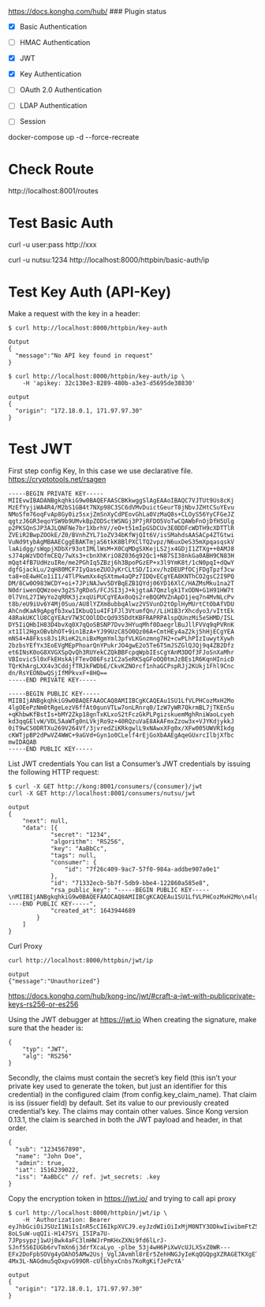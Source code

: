 https://docs.konghq.com/hub/
\### Plugin status

- [x] Basic Authentication
- [ ] HMAC Authentication
- [x] JWT
- [x] Key Authentication
- [ ] OAuth 2.0 Authentication
- [ ] LDAP Authentication
- [ ] Session


docker-compose up -d --force-recreate

# Check Route 
http://localhost:8001/routes


# Test Basic Auth
curl -u user:pass http://xxx

curl -u nutsu:1234 http://localhost:8000/httpbin/basic-auth/ip

# Test Key Auth (API-Key)
Make a request with the key in a header:
```
$ curl http://localhost:8000/httpbin/key-auth

Output
{
  "message":"No API key found in request"
}
```

```
$ curl http://localhost:8000/httpbin/key-auth/ip \
    -H 'apikey: 32c130e3-8289-480b-a3e3-d5695de38830'

output
{
  "origin": "172.18.0.1, 171.97.97.30"
}
```

# Test JWT
First step config Key, In this case we use declarative file.
https://cryptotools.net/rsagen
```
-----BEGIN PRIVATE KEY-----
MIIEvwIBADANBgkqhkiG9w0BAQEFAASCBKkwggSlAgEAAoIBAQC7VJTUt9Us8cKj
MzEfYyjiWA4R4/M2bS1GB4t7NXp98C3SC6dVMvDuictGeurT8jNbvJZHtCSuYEvu
NMoSfm76oqFvAp8Gy0iz5sxjZmSnXyCdPEovGhLa0VzMaQ8s+CLOyS56YyCFGeJZ
qgtzJ6GR3eqoYSW9b9UMvkBpZODSctWSNGj3P7jRFDO5VoTwCQAWbFnOjDfH5Ulg
p2PKSQnSJP3AJLQNFNe7br1XbrhV//eO+t51mIpGSDCUv3E0DDFcWDTH9cXDTTlR
ZVEiR2BwpZOOkE/Z0/BVnhZYL71oZV34bKfWjQIt6V/isSMahdsAASACp4ZTGtwi
VuNd9tybAgMBAAECggEBAKTmjaS6tkK8BlPXClTQ2vpz/N6uxDeS35mXpqasqskV
laAidgg/sWqpjXDbXr93otIMLlWsM+X0CqMDgSXKejLS2jx4GDjI1ZTXg++0AMJ8
sJ74pWzVDOfmCEQ/7wXs3+cbnXhKriO8Z036q92Qc1+N87SI38nkGa0ABH9CN83H
mQqt4fB7UdHzuIRe/me2PGhIq5ZBzj6h3BpoPGzEP+x3l9YmK8t/1cN0pqI+dQwY
dgfGjackLu/2qH80MCF7IyQaseZUOJyKrCLtSD/Iixv/hzDEUPfOCjFDgTpzf3cw
ta8+oE4wHCo1iI1/4TlPkwmXx4qSXtmw4aQPz7IDQvECgYEA8KNThCO2gsC2I9PQ
DM/8Cw0O983WCDY+oi+7JPiNAJwv5DYBqEZB1QYdj06YD16XlC/HAZMsMku1na2T
N0driwenQQWzoev3g2S7gRDoS/FCJSI3jJ+kjgtaA7Qmzlgk1TxODN+G1H91HW7t
0l7VnL27IWyYo2qRRK3jzxqUiPUCgYEAx0oQs2reBQGMVZnApD1jeq7n4MvNLcPv
t8b/eU9iUv6Y4Mj0Suo/AU8lYZXm8ubbqAlwz2VSVunD2tOplHyMUrtCtObAfVDU
AhCndKaA9gApgfb3xw1IKbuQ1u4IF1FJl3VtumfQn//LiH1B3rXhcdyo3/vIttEk
48RakUKClU8CgYEAzV7W3COOlDDcQd935DdtKBFRAPRPAlspQUnzMi5eSHMD/ISL
DY5IiQHbIH83D4bvXq0X7qQoSBSNP7Dvv3HYuqMhf0DaegrlBuJllFVVq9qPVRnK
xt1Il2HgxOBvbhOT+9in1BzA+YJ99UzC85O0Qz06A+CmtHEy4aZ2kj5hHjECgYEA
mNS4+A8Fkss8Js1RieK2LniBxMgmYml3pfVLKGnzmng7H2+cwPLhPIzIuwytXywh
2bzbsYEfYx3EoEVgMEpPhoarQnYPukrJO4gwE2o5Te6T5mJSZGlQJQj9q4ZB2Dfz
et6INsK0oG8XVGXSpQvQh3RUYekCZQkBBFcpqWpbIEsCgYAnM3DQf3FJoSnXaMhr
VBIovic5l0xFkEHskAjFTevO86Fsz1C2aSeRKSqGFoOQ0tmJzBEs1R6KqnHInicD
TQrKhArgLXX4v3CddjfTRJkFWDbE/CkvKZNOrcf1nhaGCPspRJj2KUkj1Fhl9Cnc
dn/RsYEONbwQSjIfMPkvxF+8HQ==
-----END PRIVATE KEY-----
```
```
-----BEGIN PUBLIC KEY-----
MIIBIjANBgkqhkiG9w0BAQEFAAOCAQ8AMIIBCgKCAQEAu1SU1LfVLPHCozMxH2Mo
4lgOEePzNm0tRgeLezV6ffAt0gunVTLw7onLRnrq0/IzW7yWR7QkrmBL7jTKEn5u
+qKhbwKfBstIs+bMY2Zkp18gnTxKLxoS2tFczGkPLPgizskuemMghRniWaoLcyeh
kd3qqGElvW/VDL5AaWTg0nLVkjRo9z+40RQzuVaE8AkAFmxZzow3x+VJYKdjykkJ
0iT9wCS0DRTXu269V264Vf/3jvredZiKRkgwlL9xNAwxXFg0x/XFw005UWVRIkdg
cKWTjpBP2dPwVZ4WWC+9aGVd+Gyn1o0CLelf4rEjGoXbAAEgAqeGUxrcIlbjXfbc
mwIDAQAB
-----END PUBLIC KEY-----
```

List JWT credentials
You can list a Consumer’s JWT credentials by issuing the following HTTP request:
```
$ curl -X GET http://kong:8001/consumers/{consumer}/jwt
curl -X GET http://localhost:8001/consumers/nutsu/jwt

output
{
	"next": null,
	"data": [{
			"secret": "1234",
			"algorithm": "RS256",
			"key": "AaBbCc",
			"tags": null,
			"consumer": {
				"id": "7f26c409-9ac7-57f0-984a-addbe907a0e1"
			},
			"id": "71332ecb-5b7f-5db9-bbe4-122860a585e8",
			"rsa_public_key": "-----BEGIN PUBLIC KEY-----\nMIIBIjANBgkqhkiG9w0BAQEFAAOCAQ8AMIIBCgKCAQEAu1SU1LfVLPHCozMxH2Mo\n4lgOEePzNm0tRgeLezV6ffAt0gunVTLw7onLRnrq0/IzW7yWR7QkrmBL7jTKEn5u\n+qKhbwKfBstIs+bMY2Zkp18gnTxKLxoS2tFczGkPLPgizskuemMghRniWaoLcyeh\nkd3qqGElvW/VDL5AaWTg0nLVkjRo9z+40RQzuVaE8AkAFmxZzow3x+VJYKdjykkJ\n0iT9wCS0DRTXu269V264Vf/3jvredZiKRkgwlL9xNAwxXFg0x/XFw005UWVRIkdg\ncKWTjpBP2dPwVZ4WWC+9aGVd+Gyn1o0CLelf4rEjGoXbAAEgAqeGUxrcIlbjXfbc\nmwIDAQAB\n-----END PUBLIC KEY-----",
			"created_at": 1643944689
		}
	]
}
```

Curl Proxy
```
curl http://localhost:8000/httpbin/jwt/ip

output
{"message":"Unauthorized"}
```



https://docs.konghq.com/hub/kong-inc/jwt/#craft-a-jwt-with-publicprivate-keys-rs256-or-es256

Using the JWT debugger at https://jwt.io
When creating the signature, make sure that the header is:
```
{
    "typ": "JWT",
    "alg": "RS256"
}
```
Secondly, the claims must contain the secret’s key field (this isn’t your private key used to generate the token, but just an identifier for this credential) in the configured claim (from config.key_claim_name). That claim is iss (issuer field) by default. Set its value to our previously created credential’s key. The claims may contain other values. Since Kong version 0.13.1, the claim is searched in both the JWT payload and header, in that order.
```
{
  "sub": "1234567890",
  "name": "John Doe",
  "admin": true,
  "iat": 1516239022,
  "iss": "AaBbCc" // ref. jwt_secrets: .key
}
```

Copy the encryption token in https://jwt.io/ and trying to call api proxy

```
$ curl http://localhost:8000/httpbin/jwt/ip \
    -H 'Authorization: Bearer eyJhbGciOiJSUzI1NiIsInR5cCI6IkpXVCJ9.eyJzdWIiOiIxMjM0NTY3ODkwIiwibmFtZSI6IkpvaG4gRG9lIiwiYWRtaW4iOnRydWUsImlhdCI6MTUxNjIzOTAyMiwiaXNzIjoiQWFCYkNjIn0.nJ3X-8oLSuW-uqQIi-H147SYi_I5IPa7U-7JPpsypzj1wUj8wk4aFC3lmHWJrPmKHxZXNi9fd6lLrJ-SJnf5S6IUGb6rvTmXn6j3drfXcaLyo_-plbe_53j4wH6PiXwVcUJLXSxZ0WR---EFx2DoFpbSOVg4yOAhO5AMw2Usj_VglJAvmhl8rEr5ZehHNGJyIeKqQGQpgXZRAGETKXgETo84sihYQWN9Sp0j6hIuOhhywHpb1aJbPbcLuP0Iftoi3toiDUXNXaeg1eZl8QiWbwueLAoFLMRK61ys-4Mx3L-NAGdmu5qOxpvG99OR-cUlbhyxCnbs7KoRgKifJePcYA'

output
{
  "origin": "172.18.0.1, 171.97.97.30"
}
```